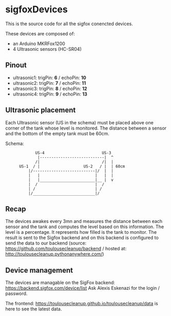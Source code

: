 sigfoxDevices
=============

This is the source code for all the sigfox conencted devices.

These devices are composed of:
* an Arduino MKRFox1200 
* 4 Ultrasonic sensors (HC-SR04)

Pinout
------

* ultrasonic1:  trigPin: **6**  /  echoPin: **10**
* ultrasonic2:  trigPin: **7**  /  echoPin: **11**
* ultrasonic3:  trigPin: **8**  /  echoPin: **12**
* ultrasonic4:  trigPin: **9**  /  echoPin: **13**


Ultrasonic placement
--------------------
Each Ultrasonic sensor (US in the schema) must be placed above one corner of the tank whose level is monitored. 
The distance between a sensor and the bottom of the empty tank must be 60cm.

Schema:

```
             US-4                         US-3
              |----------------------------|  ^
             /|                           /|  |  
      US-1  / |                   US-2   / |  | 60cm
          |/---------------------------|/  |  |
          |   |                        |   |  |
          |   |________________________|__ |  v
          |  /                         |  /
          | /                          | /
          |/___________________________|/
```

Recap
-----

The devices awakes every 3mn and measures the distance between each sensor and the tank and computes the level based on this information.
The level is a percentage. It represents how filled is the tank to monitor.
The result is sent to the Sigfox backend and on this backend is configured to send the data to our backend (source: https://github.com/toulousecleanup/backend  /  hosted at: http://toulousecleanup.pythonanywhere.com/) 


Device management
-----------------

The devices are managable on the SigFox backend: https://backend.sigfox.com/device/list
Ask Alexis Eskenazi for the login / password.

The frontend: https://toulousecleanup.github.io/toulousecleanup/data is here to see the latest data.
